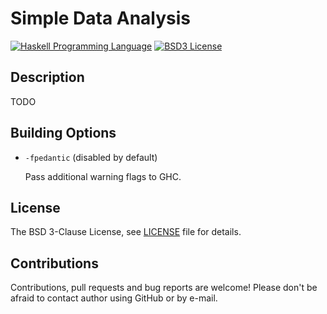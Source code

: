 # Simple Data Analysis

[![Haskell Programming Language](https://img.shields.io/badge/language-Haskell-blue.svg)][Haskell.org]
[![BSD3 License](http://img.shields.io/badge/license-BSD3-brightgreen.svg)][tl;dr Legal: BSD3]

<!--
[![Build](https://travis-ci.org/trskop/data-analysis.svg)](https://travis-ci.org/trskop/data-analysis)
-->


## Description

TODO


## Building Options

* `-fpedantic` (disabled by default)

  Pass additional warning flags to GHC.


License
-------

The BSD 3-Clause License, see [LICENSE][] file for details.


## Contributions

Contributions, pull requests and bug reports are welcome! Please don't be
afraid to contact author using GitHub or by e-mail.



[Haskell.org]:
  http://www.haskell.org
  "The Haskell Programming Language"
[LICENSE]:
  https://github.com/trskop/data-analysis/blob/master/LICENSE
  "License of endo package."
[tl;dr Legal: BSD3]:
  https://tldrlegal.com/license/bsd-3-clause-license-%28revised%29
  "BSD 3-Clause License (Revised)"
